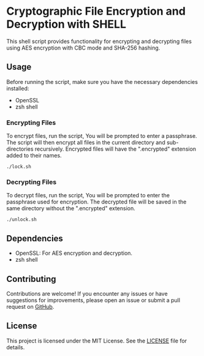 <!DOCTYPE html>
<html lang="en">

<h1>Cryptographic File Encryption and Decryption with SHELL</h1>
<p>This shell script provides functionality for encrypting and decrypting files using AES encryption with CBC mode and SHA-256 hashing.</p>

<h2>Usage</h2>
<p>Before running the script, make sure you have the necessary dependencies installed:</p>
<ul>
    <li>OpenSSL</li>
    <li>zsh shell</li>
</ul>

<h3>Encrypting Files</h3>
<p>To encrypt files, run the script, You will be prompted to enter a passphrase. The script will then encrypt all files in the current directory and sub-directories recursively. Encrypted files will have the ".encrypted" extension added to their names.</p>
<pre><code>./lock.sh</code></pre>

<h3>Decrypting Files</h3>
<p>To decrypt files, run the script, You will be prompted to enter the passphrase used for encryption. The decrypted file will be saved in the same directory without the ".encrypted" extension.</p>
<pre><code>./unlock.sh</code></pre>

<h2>Dependencies</h2>
<ul>
    <li>OpenSSL: For AES encryption and decryption.</li>
    <li>zsh shell</li>
</ul>

<h2>Contributing</h2>
<p>Contributions are welcome! If you encounter any issues or have suggestions for improvements, please open an issue or submit a pull request on <a href="https://github.com/IlyVoid/ScriptFactory">GitHub</a>.</p>

<h2>License</h2>

<p>This project is licensed under the MIT License. See the <a href="LICENSE">LICENSE</a> file for details.</p>

</body>
</html>
